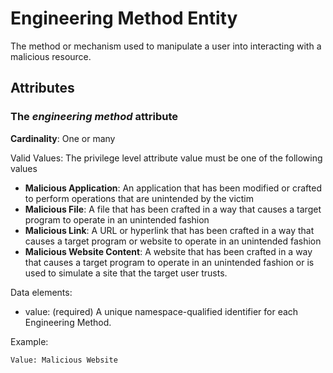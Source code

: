 # Engineering Method Entity

The method or mechanism used to manipulate a user into interacting with a malicious resource.

## Attributes

### The *engineering method* attribute

**Cardinality**: One or many

Valid Values:
The privilege level attribute value must be one of the following values

 - **Malicious Application**:  An application that has been modified or crafted to perform operations that are unintended by the victim
 - **Malicious File**:  A file that has been crafted in a way that causes a target program to operate in an unintended fashion
 - **Malicious Link**:  A URL or hyperlink that has been crafted in a way that causes a target program or website to operate in an unintended fashion
 - **Malicious Website Content**:  A website that has been crafted in a way that causes a target program to operate in an unintended fashion or is used to simulate a site that the target user trusts.
 
Data elements:
- value: (required) A unique namespace-qualified identifier for each Engineering Method.

Example:
```
Value: Malicious Website
```
